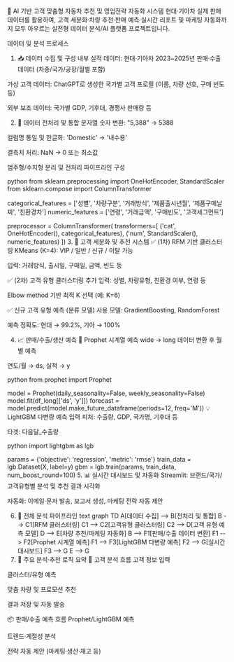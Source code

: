 🚗 AI 기반 고객 맞춤형 자동차 추천 및 영업전략 자동화 시스템
현대·기아차 실제 판매 데이터를 활용하여,
고객 세분화·차량 추천·판매 예측·실시간 리포트 및 마케팅 자동화까지
모두 아우르는 실전형 데이터 분석/AI 플랫폼 프로젝트입니다.

데이터 및 분석 프로세스
1. 📥 데이터 수집 및 구성
내부 실적 데이터: 현대·기아차 2023~2025년 판매·수출 데이터 (차종/국가/공장/월별 포함)

가상 고객 데이터: ChatGPT로 생성한 국가별 고객 프로필 (이름, 차량 선호, 구매 빈도 등)

외부 보조 데이터: 국가별 GDP, 기후대, 경쟁사 판매량 등

2. 🔧 데이터 전처리 및 통합
문자열 숫자 변환: "5,388" → 5388

컬럼명 통일 및 한글화: 'Domestic' → '내수용'

결측치 처리: NaN → 0 또는 최소값

범주형/수치형 분리 및 전처리 파이프라인 구성

python
from sklearn.preprocessing import OneHotEncoder, StandardScaler
from sklearn.compose import ColumnTransformer

categorical_features = ['성별', '차량구분', '거래방식', '제품출시년월', '제품구매날짜', '친환경차']
numeric_features = ['연령', '거래금액', '구매빈도', '고객세그먼트']

preprocessor = ColumnTransformer(
    transformers=[
        ('cat', OneHotEncoder(), categorical_features),
        ('num', StandardScaler(), numeric_features)
    ])
3. 👥 고객 세분화 및 추천 시스템
✅ (1차) RFM 기반 클러스터링
KMeans (K=4): VIP / 일반 / 신규 / 이탈 가능

입력: 거래방식, 출시일, 구매일, 금액, 빈도 등

✅ (2차) 고객 유형 클러스터링
추가 입력: 성별, 차량유형, 친환경 여부, 연령 등

Elbow method 기반 최적 K 선택 (예: K=6)

✅ 신규 고객 유형 예측 (분류 모델)
사용 모델: GradientBoosting, RandomForest

예측 정확도: 현대 → 99.2%, 기아 → 100%

4. 📈 판매/수출/생산 예측
🔮 Prophet 시계열 예측
wide → long 데이터 변환 후 월별 예측

연도/월 → ds, 실적 → y

python
from prophet import Prophet

model = Prophet(daily_seasonality=False, weekly_seasonality=False)
model.fit(df_long[['ds', 'y']])
forecast = model.predict(model.make_future_dataframe(periods=12, freq='M'))
💡 LightGBM 다변량 예측
입력 피처: 수출량, GDP, 국가명, 기후대 등

타겟: 다음달_수출량

python
import lightgbm as lgb

params = {'objective': 'regression', 'metric': 'rmse'}
train_data = lgb.Dataset(X, label=y)
gbm = lgb.train(params, train_data, num_boost_round=100)
5. 📊 실시간 대시보드 및 자동화
Streamlit: 브랜드/국가/고객유형별 분석 및 추천 결과 시각화

자동화: 이메일·문자 발송, 보고서 생성, 마케팅 전략 자동 제안

6. 🔁 전체 분석 파이프라인
text
graph TD
    A[데이터 수집] --> B[전처리 및 통합]
    B --> C1[RFM 클러스터링]
    C1 --> C2[고객유형 클러스터링]
    C2 --> D[고객 유형 예측 모델]
    D --> E[차량 추천/마케팅 자동화]
    B --> F1[판매/수출 데이터 변환]
    F1 --> F2[Prophet 시계열 예측]
    F1 --> F3[LightGBM 다변량 예측]
    F2 --> G[실시간 대시보드]
    F3 --> G
    E --> G
7. 🧠 주요 분석·추천 로직 요약
🚀 고객 분석 흐름
고객 정보 입력

클러스터/유형 예측

맞춤 차량 및 프로모션 추천

결과 저장 및 자동 발송

📦 판매/수출 예측 흐름
Prophet/LightGBM 예측

트렌드·계절성 분석

전략 자동 제안 (마케팅·생산·재고 등)
